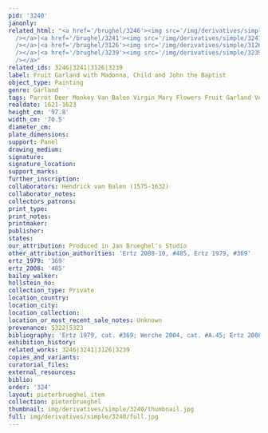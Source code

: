 ```yaml
---
pid: '3240'
janonly: 
related_html: "<a href='/brughel/3246'><img src='/img/derivatives/simple/3246/thumbnail.jpg'
  /></a>|<a href='/brughel/3241'><img src='/img/derivatives/simple/3241/thumbnail.jpg'
  /></a>|<a href='/brughel/3126'><img src='/img/derivatives/simple/3126/thumbnail.jpg'
  /></a>|<a href='/brughel/3239'><img src='/img/derivatives/simple/3239/thumbnail.jpg'
  /></a>"
related_ids: 3246|3241|3126|3239
label: Fruit Garland with Madonna, Child and John the Baptist
object_type: Painting
genre: Garland
tags: Parrot Deer Monkey Van_Balen Virgin_Mary Flowers Fruit Garland Vegetables
realdate: 1621-1623
height_cm: '97.8'
width_cm: '70.5'
diameter_cm: 
plate_dimensions: 
support: Panel
drawing_medium: 
signature: 
signature_location: 
support_marks: 
further_inscription: 
collaborators: Hendrick van Balen (1575-1632)
collaborator_notes: 
collectors_patrons: 
print_type: 
print_notes: 
printmaker: 
publisher: 
states: 
our_attribution: Produced in Jan Brueghel's Studio
other_attribution_authorities: 'Ertz 2008-10, #485, Ertz 1979, #369'
ertz_1979: '369'
ertz_2008: '485'
bailey_walker: 
hollstein_no: 
collection_type: Private
location_country: 
location_city: 
location_collection: 
location_or_most_recent_sale_notes: Unknown
provenance: 5322|5323
bibliography: 'Ertz 1979, cat. #369; Werche 2004, cat. #A.45; Ertz 2008-10, cat. #485'
exhibition_history: 
related_works: 3246|3241|3126|3239
copies_and_variants: 
curatorial_files: 
external_resources: 
biblio: 
order: '324'
layout: pieterbrueghel_item
collection: pieterbrueghel
thumbnail: img/derivatives/simple/3240/thumbnail.jpg
full: img/derivatives/simple/3240/full.jpg
---
```

